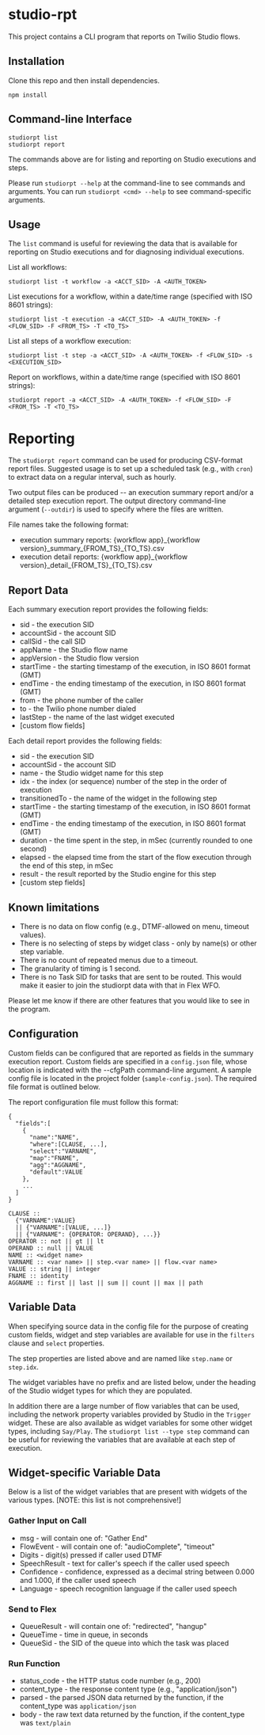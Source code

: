 # studio-rpt

This project contains a CLI program that reports on Twilio Studio flows.

## Installation
Clone this repo and then install dependencies.

    npm install

## Command-line Interface
    studiorpt list
    studiorpt report

The commands above are for listing and reporting on Studio executions and steps.

Please run `studiorpt --help` at the command-line to see commands and arguments.
You can run `studiorpt <cmd> --help` to see command-specific arguments.

## Usage
The `list` command is useful for reviewing the data that is available for reporting on Studio executions and for diagnosing individual executions.

List all workflows:
```
studiorpt list -t workflow -a <ACCT_SID> -A <AUTH_TOKEN>
```

List executions for a workflow, within a date/time range (specified with ISO 8601 strings):
```
studiorpt list -t execution -a <ACCT_SID> -A <AUTH_TOKEN> -f <FLOW_SID> -F <FROM_TS> -T <TO_TS>
```

List all steps of a workflow execution:
```
studiorpt list -t step -a <ACCT_SID> -A <AUTH_TOKEN> -f <FLOW_SID> -s <EXECUTION_SID>
```

Report on workflows, within a date/time range (specified with ISO 8601 strings):
```
studiorpt report -a <ACCT_SID> -A <AUTH_TOKEN> -f <FLOW_SID> -F <FROM_TS> -T <TO_TS>
```

# Reporting
The `studiorpt report` command can be used for producing CSV-format report files. Suggested usage is to set up a scheduled task (e.g., with `cron`) to extract data on a regular interval, such as hourly.

Two output files can be produced -- an execution summary report and/or a detailed step execution report. The output directory command-line argument (`--outdir`) is used to specify where the files are written.

File names take the following format:
- execution summary reports: {workflow app}\_{workflow version}\_summary\_{FROM_TS}\_{TO_TS}.csv
- execution detail reports: {workflow app}\_{workflow version}\_detail\_{FROM_TS}\_{TO_TS}.csv

## Report Data
Each summary execution report provides the following fields:
- sid - the execution SID
- accountSid - the account SID
- callSid - the call SID
- appName - the Studio flow name
- appVersion - the Studio flow version
- startTime - the starting timestamp of the execution, in ISO 8601 format (GMT)
- endTime - the ending timestamp of the execution, in ISO 8601 format (GMT)
- from - the phone number of the caller
- to - the Twilio phone number dialed
- lastStep - the name of the last widget executed
- [custom flow fields]

Each detail report provides the following fields:
- sid - the execution SID
- accountSid - the account SID
- name - the Studio widget name for this step
- idx - the index (or sequence) number of the step in the order of execution
- transitionedTo - the name of the widget in the following step
- startTime - the starting timestamp of the execution, in ISO 8601 format (GMT)
- endTime - the ending timestamp of the execution, in ISO 8601 format (GMT)
- duration - the time spent in the step, in mSec (currently rounded to one second)
- elapsed - the elapsed time from the start of the flow execution through the end of this step, in mSec
- result - the result reported by the Studio engine for this step
- [custom step fields]

## Known limitations
- There is no data on flow config (e.g., DTMF-allowed on menu, timeout values).
- There is no selecting of steps by widget class - only by name(s) or other step variable.
- There is no count of repeated menus due to a timeout.
- The granularity of timing is 1 second.
- There is no Task SID for tasks that are sent to be routed. This would make it easier to join the studiorpt data with that in Flex WFO.

Please let me know if there are other features that you would like to see in the program.

## Configuration
Custom fields can be configured that are reported as fields in the summary execution report. Custom fields are specified in a `config.json` file, whose location is indicated with the --cfgPath command-line argument. A sample config file is located in the project folder (`sample-config.json`). The required file format is outlined below.

The report configuration file must follow this format:
```
{
  "fields":[
    {
      "name":"NAME",
      "where":[CLAUSE, ...],
      "select":"VARNAME",
      "map":"FNAME",
      "agg":"AGGNAME",
      "default":VALUE
    },
    ...
  ]
}

CLAUSE ::
  {"VARNAME":VALUE}
  || {"VARNAME":[VALUE, ...]}
  || {"VARNAME": {OPERATOR: OPERAND}, ...}}
OPERATOR :: not || gt || lt
OPERAND :: null || VALUE
NAME :: <widget name>
VARNAME :: <var name> || step.<var name> || flow.<var name>
VALUE :: string || integer
FNAME :: identity
AGGNAME :: first || last || sum || count || max || path
```

## Variable Data
When specifying source data in the config file for the purpose of creating custom fields, widget and step variables are available for use in the `filters` clause and `select` properties.

The step properties are listed above and are named like `step.name` or `step.idx`.

The widget variables have no prefix and are listed below, under the heading of the Studio widget types for which they are populated.

In addition there are a large number of flow variables that can be used, including the network property variables provided by Studio in the `Trigger` widget. These are also available as widget variables for some other widget types, including `Say/Play`. The `studiorpt list --type step` command can be useful for reviewing the variables that are available at each step of execution.

## Widget-specific Variable Data
Below is a list of the widget variables that are present with widgets of the various types. [NOTE: this list is not comprehensive!]

### Gather Input on Call
- msg - will contain one of: "Gather End"
- FlowEvent - will contain one of: "audioComplete", "timeout"
- Digits - digit(s) pressed if caller used DTMF
- SpeechResult - text for caller's speech if the caller used speech
- Confidence - confidence, expressed as a decimal string between 0.000 and 1.000, if the caller used speech
- Language - speech recognition language if the caller used speech

### Send to Flex
- QueueResult - will contain one of: "redirected", "hangup"
- QueueTime - time in queue, in seconds
- QueueSid - the SID of the queue into which the task was placed

### Run Function
- status_code - the HTTP status code number (e.g., 200)
- content_type - the response content type (e.g., "application/json")
- parsed - the parsed JSON data returned by the function, if the content\_type was `application/json`
- body - the raw text data returned by the function, if the content\_type was `text/plain`

